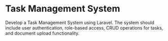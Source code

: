 # Task Management System
 Develop a Task Management System using Laravel. The system should include user authentication, role-based access, CRUD operations for tasks, and document upload functionality.
